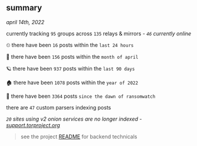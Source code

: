 
## summary
_april 14th, 2022_

currently tracking `95` groups across `135` relays & mirrors - _`46` currently online_

⏲ there have been `16` posts within the `last 24 hours`

🦈 there have been `156` posts within the `month of april`

🪐 there have been `937` posts within the `last 90 days`

🏚 there have been `1078` posts within the `year of 2022`

🦕 there have been `3364` posts `since the dawn of ransomwatch`

there are `47` custom parsers indexing posts

_`20` sites using v2 onion services are no longer indexed - [support.torproject.org](https://support.torproject.org/onionservices/v2-deprecation/)_

> see the project [README](https://github.com/thetanz/ransomwatch#ransomwatch--) for backend technicals
